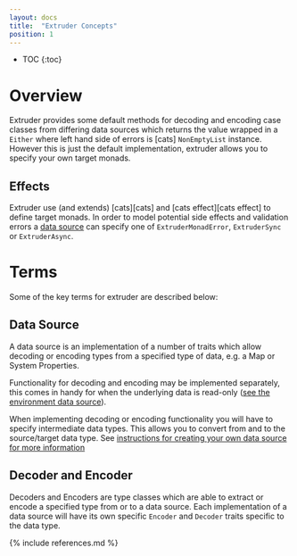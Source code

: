 ```yaml
---
layout: docs
title:  "Extruder Concepts"
position: 1
---
```

* TOC
{:toc}

# Overview

Extruder provides some default methods for decoding and encoding case classes from differing data sources which returns the value wrapped in a `Either` where left hand side of errors is  [cats] `NonEmptyList` instance. However this is just the default implementation, extruder allows you to specify your own target monads.

## Effects

Extruder use (and extends) [cats][cats] and [cats effect][cats effect] to define target monads. In order to model potential side effects and validation errors a [data source](data_source.html) can specify one of `ExtruderMonadError`, `ExtruderSync` or `ExtruderAsync`.

# Terms

Some of the key terms for extruder are described below:

## Data Source

A data source is an implementation of a number of traits which allow decoding or encoding types from a specified type of data, e.g. a Map or System Properties.

Functionality for decoding and encoding may be implemented separately, this comes in handy for when the underlying data is read-only ([see the environment data source](https://github.com/janstenpickle/extruder/blob/master/system-sources/src/main/scala/extruder/system/EnvironmentSource.scala)).

When implementing decoding or encoding functionality you will have to specify intermediate data types. This allows you to convert from and to the source/target data type. See [instructions for creating your own data source for more information](data_source.html)

## Decoder and Encoder

Decoders and Encoders are type classes which are able to extract or encode a specified type from or to a data source. Each implementation of a data source will have its own specific `Encoder` and `Decoder` traits specific to the data type.

{% include references.md %}
